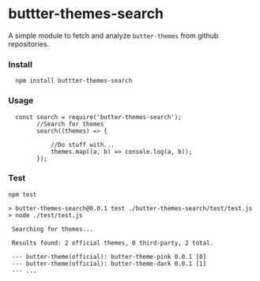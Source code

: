 # buttter-themes-search
A simple module to fetch and analyze `butter-themes` from github repositories.
### Install
```SHELL
  npm install buttter-themes-search
```
### Usage
```JS
  const search = require('butter-themes-search');
        //Search for themes
        search((themes) => {

            //Do stuff with...
            themes.map((a, b) => console.log(a, b));
        });
```
### Test
```SHELL
npm test

> butter-themes-search@0.0.1 test ./butter-themes-search/test/test.js
> node ./test/test.js

 Searching for themes...

 Results found: 2 official themes, 0 third-party, 2 total.

 --- butter-theme(official): butter-theme-pink 0.0.1 [0]
 --- butter-theme(official): butter-theme-dark 0.0.1 [1]
 --- ...
```
